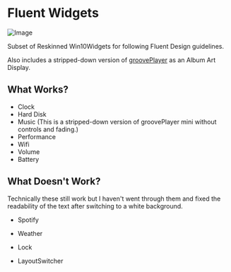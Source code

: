 

# Fluent Widgets

![Image](https://i.imgur.com/sRrJMGm.png)

Subset of Reskinned Win10Widgets for following Fluent Design guidelines.



Also includes a stripped-down version of [groovePlayer](https://c3powen.deviantart.com/art/groovePlayer-2-0-Rainmeter-NowPlaying-skin-658003408) as an Album Art Display.

## What Works?

* Clock
* Hard Disk
* Music (This is a stripped-down version of groovePlayer mini without controls and fading.)
* Performance
* Wifi
* Volume
* Battery

## What Doesn't Work?

Technically these still work but I haven't went through them and fixed the readability of the text after switching to a white background.

* Spotify

* Weather

* Lock

* LayoutSwitcher

  ​



